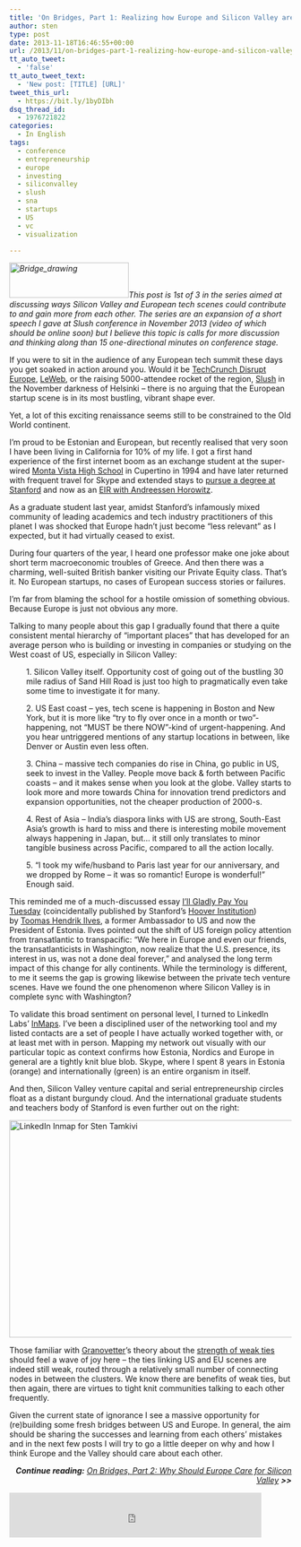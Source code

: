 ```yaml
---
title: 'On Bridges, Part 1: Realizing how Europe and Silicon Valley are drifting apart'
author: sten
type: post
date: 2013-11-18T16:46:55+00:00
url: /2013/11/on-bridges-part-1-realizing-how-europe-and-silicon-valley-are-drifting-apart/
tt_auto_tweet:
  - 'false'
tt_auto_tweet_text:
  - 'New post: [TITLE] [URL]'
tweet_this_url:
  - https://bit.ly/1byDIbh
dsq_thread_id:
  - 1976721822
categories:
  - In English
tags:
  - conference
  - entrepreneurship
  - europe
  - investing
  - siliconvalley
  - slush
  - sna
  - startups
  - US
  - vc
  - visualization

---
```

_[<img class=" wp-image-858 alignleft" alt="Bridge_drawing" src="http://sten.tamkivi.com/wp-content/uploads/2013/11/Bridge_drawing.png" width="213" height="63" srcset="http://sten.tamkivi.com/wp-content/uploads/2013/11/Bridge_drawing.png 706w, http://sten.tamkivi.com/wp-content/uploads/2013/11/Bridge_drawing-300x87.png 300w" sizes="(max-width: 213px) 100vw, 213px" />][1]This post is 1st of 3 in the series aimed at discussing ways Silicon Valley and European tech scenes could contribute to and gain more from each other. The series are an expansion of a short speech I gave at Slush conference in November 2013 (video of which should be online soon) but I believe this topic is calls for more discussion and thinking along than 15 one-directional minutes on conference stage._

If you were to sit in the audience of any European tech summit these days you get soaked in action around you. Would it be [TechCrunch Disrupt Europe][2], [LeWeb][3], or the raising 5000-attendee rocket of the region, [Slush][4] in the November darkness of Helsinki &#8211; there is no arguing that the European startup scene is in its most bustling, vibrant shape ever.

Yet, a lot of this exciting renaissance seems still to be constrained to the Old World continent.
  
<!--more-->

I&#8217;m proud to be Estonian and European, but recently realised that very soon I have been living in California for 10% of my life. I got a first hand experience of the first internet boom as an exchange student at the super-wired [Monta Vista High School][5] in Cupertino in 1994 and have later returned with frequent travel for Skype and extended stays to [pursue a degree at Stanford][6] and now as an [EIR with Andreessen Horowitz][7].

As a graduate student last year, amidst Stanford&#8217;s infamously mixed community of leading academics and tech industry practitioners of this planet I was shocked that Europe hadn’t just become &#8220;less relevant&#8221; as I expected, but it had virtually ceased to exist.

During four quarters of the year, I heard one professor make one joke about short term macroeconomic troubles of Greece. And then there was a charming, well-suited British banker visiting our Private Equity class. That’s it. No European startups, no cases of European success stories or failures.

I’m far from blaming the school for a hostile omission of something obvious. Because Europe is just not obvious any more.

Talking to many people about this gap I gradually found that there a quite consistent mental hierarchy of &#8220;important places” that has developed for an average person who is building or investing in companies or studying on the West coast of US, especially in Silicon Valley:

<p style="padding-left: 30px;">
  1. Silicon Valley itself. Opportunity cost of going out of the bustling 30 mile radius of Sand Hill Road is just too high to pragmatically even take some time to investigate it for many.
</p>

<p style="padding-left: 30px;">
  2. US East coast &#8211; yes, tech scene is happening in Boston and New York, but it is more like &#8220;try to fly over once in a month or two”-happening, not &#8220;MUST be there NOW”-kind of urgent-happening. And you hear untriggered mentions of any startup locations in between, like Denver or Austin even less often.
</p>

<p style="padding-left: 30px;">
  <i><some notable whitespace in knowledge and interest></i>
</p>

<p style="padding-left: 30px;">
  <i></i>3. China &#8211; massive tech companies do rise in China, go public in US, seek to invest in the Valley. People move back & forth between Pacific coasts &#8211; and it makes sense when you look at the globe. Valley starts to look more and more towards China for innovation trend predictors and expansion opportunities, not the cheaper production of 2000-s.
</p>

<p style="padding-left: 30px;">
  <em><a bit more whitespace></em>
</p>

<p style="padding-left: 30px;">
  4. Rest of Asia &#8211; India&#8217;s diaspora links with US are strong, South-East Asia&#8217;s growth is hard to miss and there is interesting mobile movement always happening in Japan, but… it still only translates to minor tangible business across Pacific, compared to all the action locally.
</p>

<p style="padding-left: 30px;">
  <em><looooooooooooooooooooong whitespace></em>
</p>

<p style="padding-left: 30px;">
  5. &#8220;I took my wife/husband to Paris last year for our anniversary, and we dropped by Rome &#8211; it was so romantic! Europe is wonderful!” Enough said.
</p>

This reminded me of a much-discussed essay [I’ll Gladly Pay You Tuesday][8] (coincidentally published by Stanford&#8217;s [Hoover Institution][9]) by [Toomas Hendrik Ilves][10], a former Ambassador to US and now the President of Estonia. Ilves pointed out the shift of US foreign policy attention from transatlantic to transpacific: &#8220;We here in Europe and even our friends, the transatlanticists in Washington, now realize that the U.S. presence, its interest in us, was not a done deal forever,&#8221; and analysed the long term impact of this change for ally continents. While the terminology is different, to me it seems the gap is growing likewise between the private tech venture scenes. Have we found the one phenomenon where Silicon Valley is in complete sync with Washington?

To validate this broad sentiment on personal level, I turned to LinkedIn Labs&#8217; [InMaps][11]. I’ve been a disciplined user of the networking tool and my listed contacts are a set of people I have actually worked together with, or at least met with in person. Mapping my network out visually with our particular topic as context confirms how Estonia, Nordics and Europe in general are a tightly knit blue blob. Skype, where I spent 8 years in Estonia (orange) and internationally (green) is an entire organism in itself.

And then, Silicon Valley venture capital and serial entrepreneurship circles float as a distant burgundy cloud. And the international graduate students and teachers body of Stanford is even further out on the right:

[<img class="alignnone size-large wp-image-855" alt="LinkedIn Inmap for Sten Tamkivi" src="http://sten.tamkivi.com/wp-content/uploads/2013/11/Screenshot-2013-11-02-12.47.07-1024x674.jpg" width="590" height="388" srcset="http://sten.tamkivi.com/wp-content/uploads/2013/11/Screenshot-2013-11-02-12.47.07-1024x674.jpg 1024w, http://sten.tamkivi.com/wp-content/uploads/2013/11/Screenshot-2013-11-02-12.47.07-300x197.jpg 300w, http://sten.tamkivi.com/wp-content/uploads/2013/11/Screenshot-2013-11-02-12.47.07.jpg 1058w" sizes="(max-width: 590px) 100vw, 590px" />][12]

Those familiar with [Granovetter][13]’s theory about the [strength of weak ties][14] should feel a wave of joy here &#8211; the ties linking US and EU scenes are indeed still weak, routed through a relatively small number of connecting nodes in between the clusters. We know there are benefits of weak ties, but then again, there are virtues to tight knit communities talking to each other frequently.

Given the current state of ignorance I see a massive opportunity for (re)building some fresh bridges between US and Europe. In general, the aim should be sharing the successes and learning from each others’ mistakes and in the next few posts I will try to go a little deeper on why and how I think Europe and the Valley should care about each other.

<p style="text-align: right;">
  <em><strong>Continue reading:</strong> <a title="On Bridges, Part 2: Why Should Europe Care for Silicon Valley" href="http://sten.tamkivi.com/2013/11/on-bridges-part-2-why-should-europe-care-for-silicon-valley/">On Bridges, Part 2: Why Should Europe Care for Silicon Valley</a> <strong>>></strong></em><a title="On Bridges, Part 2: Why Should Europe Care for Silicon Valley" href="http://sten.tamkivi.com/2013/11/on-bridges-part-2-why-should-europe-care-for-silicon-valley/"><br /> </a>
</p>

<iframe src="http://www.facebook.com/plugins/like.php?href=http%3A%2F%2Fsten.tamkivi.com%2F2013%2F11%2Fon-bridges-part-1-realizing-how-europe-and-silicon-valley-are-drifting-apart%2F&layout=standard&show_faces=true&width=450&action=like&colorscheme=light&height=80" scrolling="no" frameborder="0" style="border:none; overflow:hidden; width:450px; height:80px;" allowTransparency="true"></iframe>

 [1]: http://sten.tamkivi.com/wp-content/uploads/2013/11/Bridge_drawing.png
 [2]: http://techcrunch.com/events/disrupt-europe-berlin-2013/disrupteurope2013/
 [3]: http://leweb.co/
 [4]: http://www.slush.org/
 [5]: http://www.mvhs.fuhsd.org/
 [6]: http://sten.tamkivi.com/stanford-sloan-2013/
 [7]: http://sten.tamkivi.com/2013/08/sten-a16z/
 [8]: http://www.hoover.org/publications/policy-review/article/111786
 [9]: http://www.hoover.org/
 [10]: http://en.wikipedia.org/wiki/Toomas_Hendrik_Ilves
 [11]: http://inmaps.linkedinlabs.com/
 [12]: http://sten.tamkivi.com/wp-content/uploads/2013/11/Screenshot-2013-11-02-12.47.07.jpg
 [13]: http://en.wikipedia.org/wiki/Mark_Granovetter
 [14]: http://en.wikipedia.org/wiki/Interpersonal_ties